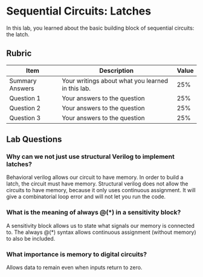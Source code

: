 # Sequential Circuits: Latches

In this lab, you learned about the basic building block of sequential circuits: the latch.

## Rubric

| Item | Description | Value |
| ---- | ----------- | ----- |
| Summary Answers | Your writings about what you learned in this lab. | 25% |
| Question 1 | Your answers to the question | 25% |
| Question 2 | Your answers to the question | 25% |
| Question 3 | Your answers to the question | 25% |

## Lab Questions

###  Why can we not just use structural Verilog to implement latches?
Behavioral verilog allows our circuit to have memory. In order to build a latch, the circuit must have memory.
Structural verilog does not allow the circuits to have memory, because it only uses continuous assignment.
It will give a combinatorial loop error and will not let you run the code.

### What is the meaning of always @(*) in a sensitivity block?
A sensitivity block allows us to state what signals our memory is connected to. 
The always @(*) syntax allows continuous assignment (without memory) to also be included.

### What importance is memory to digital circuits?
Allows data to remain even when inputs return to zero.
